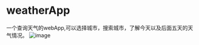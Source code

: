 # weatherApp
一个查询天气的webApp,可以选择城市，搜索城市，了解今天以及后面五天的天气情况。
![image](https://github.com/FCMore/weatherApp/weather.gif)  
